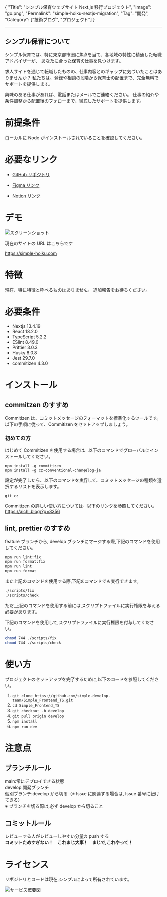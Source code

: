 {
"Title": "シンプル保育ウェブサイト Next.js 移行プロジェクト",
"Image": "go.png",
"Permalink": "simple-hoiku-nextjs-migration",
"Tag": "開発",
"Category": ["技術ブログ", "プロジェクト"]
}

---

## シンプル保育について

シンプル保育では、特に東京都市圏に焦点を当て、各地域の特性に精通した転職アドバイザーが、
あなたに合った保育の仕事を見つけます。

求人サイトを通じて転職したものの、仕事内容とのギャップに気づいたことはありませんか？
私たちは、登録や相談の段階から保育士の配置まで、完全無料でサポートを提供します。

興味のある仕事があれば、電話またはメールでご連絡ください。
仕事の紹介や条件調整から配置後のフォローまで、徹底したサポートを提供します。

# 前提条件

ローカルに Node がインストールされていることを確認してください。

# 必要なリンク

- [GitHub リポジトリ](https://github.com/simple-develop-team/SimpleHoiku_HP)

- [Figma リンク](https://www.figma.com/file/ozdpq1ZRSQkxoy9A0V9aEG/Simple_Frontend?type=design&node-id=2327%3A48&mode=design&t=fgc5AqrOBSskbL3P-1)

- [Notion リンク](https://iris-paste-aba.notion.site/HP-79307b041a8146ffb6c22fb2e23e4760?pvs=4)

# デモ

![スクリーンショット](https://github.com/kohta9521/Portfolio_Kohta/assets/100065508/a77c695d-9690-478a-b001-ffb390384bf8)

現在のサイトの URL はこちらです

https://simple-hoiku.com

# 特徴

現在、特に特徴と呼べるものはありません。
追加報告をお待ちください。

# 必要条件

- Nextjs 13.4.19
- React 18.2.0
- TypeScript 5.2.2
- ESlint 8.49.0
- Prittier 3.0.3
- Husky 8.0.8
- Jest 29.7.0
- commitizen 4.3.0

# インストール

## commitzen のすすめ

Commitizen は、コミットメッセージのフォーマットを標準化するツールです。以下の手順に従って、Commitizen をセットアップしましょう。

### 初めての方

はじめて Commitizen を使用する場合は、以下のコマンドでグローバルにインストールしてください。

```
npm install -g commitizen
npm install -g cz-conventional-changelog-ja
```

設定が完了したら、以下のコマンドを実行して、コミットメッセージの種類を選択するリストを表示します。

```
git cz
```

Commitizen の詳しい使い方については、以下のリンクを参照してください。
https://aichi.blog/?p=3356

## lint, prettier のすすめ

feature ブランチから, develop ブランチにマージする際,下記のコマンドを使用してください。

```bash
npm run lint:fix
npm run format:fix
npm run lint
npm run format
```

また上記のコマンドを使用する際,下記のコマンドでも実行できます。

```bash
./scripts/fix
./scripts/check
```

ただ,上記のコマンドを使用する前には,スクリプトファイルに実行権限を与える必要があります。

下記のコマンドを使用して,スクリプトファイルに実行権限を付与してください。

```bash
chmod 744 ./scripts/fix
chmod 744 ./scripts/check
```

# 使い方

プロジェクトのセットアップを完了するために,以下のコードを参照してください。

1. `git clone https://github.com/simple-develop-team/Simple_Frontend_TS.git`
2. `cd Simple_Frontend_TS`
3. `git checkout -b develop`
4. `git pull origin develop`
5. `npm install`
6. `npm run dev`

# 注意点

## ブランチルール

main:常にデプロイできる状態<br>
develop:開発ブランチ<br>
個別ブランチ:develop から切る（※ Issue に関連する場合は, Issue 番号に紐けてきる）<br>
※ ブランチを切る際は,必ず develop から切ること<br>

## コミットルール

レビューする人がレビューしやすい分量の push する<br>
**コミットためすぎない！　これまじ大事！　まじで,これやって！**

# ライセンス

リポジトリとコードは現在,シンプルによって所有されています。

![サービス概要図](internal/images/service-overview.jpg)
